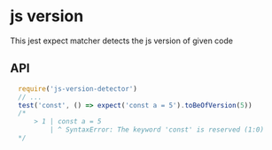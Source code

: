 # js version
This jest expect matcher detects the js version of given code
## API

```javascript
  require('js-version-detector')
  // ...
  test('const', () => expect('const a = 5').toBeOfVersion(5))
  /*
      > 1 | const a = 5
          | ^ SyntaxError: The keyword 'const' is reserved (1:0)
  */
```
